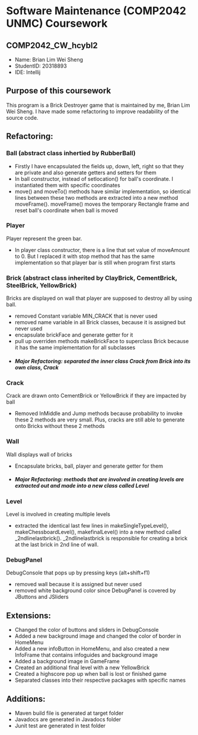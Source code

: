 # Software Maintenance (COMP2042 UNMC) Coursework  
## COMP2042_CW_hcybl2

- Name: Brian Lim Wei Sheng
- StudentID: 20318893
- IDE: Intellij

## Purpose of this coursework
This program is a Brick Destroyer game that is maintained by me, Brian Lim Wei Sheng. I have made some refactoring to improve readability of the source code.

## Refactoring:
### Ball (abstract class inhertied by RubberBall)
* Firstly I have encapsulated the fields up, down, left, right so that they are private and also generate getters and setters for them
* In ball constructor, instead of setlocation() for ball's coordinate. I instantiated them with specific coordinates
* move() and moveTo() methods have similar implementation, so identical lines between these two methods are extracted into a new method moveFrame(). moveFrame() moves the temporary Rectangle frame and reset ball's coordinate when ball is moved
 

### Player 
Player represent the green bar.
* In player class constructor, there is a line that set value of moveAmount to 0. But I replaced it with stop method that has the same implementation so that player bar is still when program first starts


### Brick (abstract class inherited by ClayBrick, CementBrick, SteelBrick, YellowBrick)
Bricks are displayed on wall that player are supposed to destroy all by using ball.
* removed Constant variable MIN_CRACK that is never used
* removed name variable in all Brick classes, because it is assigned but never used
* encapsulate brickFace and generate getter for it
* pull up overriden methods makeBrickFace to superclass Brick because it has the same implementation for all subclasses
* ##### Major Refactoring: separated the inner class Crack from Brick into its own class, Crack 


### Crack
Crack are drawn onto CementBrick or YellowBrick if they are impacted by ball
* Removed InMiddle and Jump methods because probability to invoke these 2 methods are very small. Plus, cracks are still able to generate onto Bricks without these 2 methods


### Wall
Wall displays wall of bricks
* Encapsulate bricks, ball, player and generate getter for them
* ##### Major Refactoring: methods that are involved in creating levels are extracted out and made into a new class called Level


### Level
Level is involved in creating multiple levels
* extracted the identical last few lines in makeSingleTypeLevel(), makeChessboardLevel(), makefinalLevel() into a new method called _2ndlinelastbrick(). _2ndlinelastbrick is responsible for creating a brick at the last brick in 2nd line of wall.
 

### DebugPanel
DebugConsole that pops up by pressing keys (alt+shift+f1)
* removed wall because it is assigned but never used
* removed white background color since DebugPanel is covered by JButtons and JSliders


## Extensions:
* Changed the color of buttons and sliders in DebugConsole
* Added a new background image and changed the color of border in HomeMenu
* Added a new infoButton in HomeMenu, and also created a new InfoFrame that contains infoguides and background image
* Added a background image in GameFrame
* Created an additional final level with a new YellowBrick
* Created a highscore pop up when ball is lost or finished game
* Separated classes into their respective packages with specific names

## Additions:
- Maven build file is generated at target folder
- Javadocs are generated in Javadocs folder
- Junit test are generated in test folder






